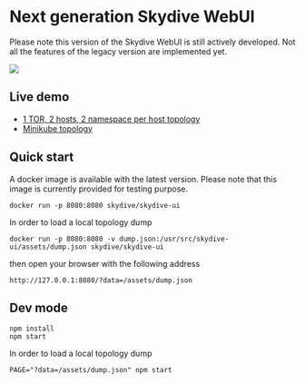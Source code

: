 # Next generation Skydive WebUI

Please note this version of the Skydive WebUI is still actively developed. 
Not all the features of the legacy version are implemented yet. 

![](https://raw.githubusercontent.com/skydive-project/skydive-ui/master/screenshot.png)

## Live demo

* [1 TOR, 2 hosts, 2 namespace per host topology](https://skydive-project.github.io/skydive-ui/?data=/skydive-ui/assets/simple.json)
* [Minikube topology](https://skydive-project.github.io/skydive-ui/?data=/skydive-ui/assets/kubernetes.json)

## Quick start

A docker image is available with the latest version. Please note that this image
is currently provided for testing purpose.

```
docker run -p 8080:8080 skydive/skydive-ui
```

In order to load a local topology dump

```
docker run -p 8080:8080 -v dump.json:/usr/src/skydive-ui/assets/dump.json skydive/skydive-ui
```

then open your browser with the following address

```
http://127.0.0.1:8080/?data=/assets/dump.json
```

## Dev mode

```
npm install
npm start
```

In order to load a local topology dump

```
PAGE="?data=/assets/dump.json" npm start 
```